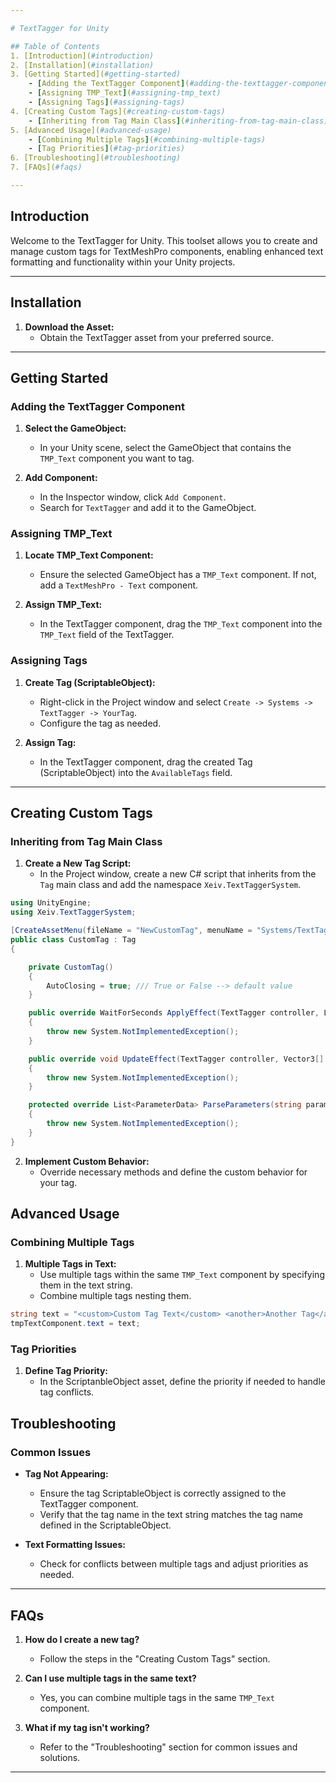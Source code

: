 ```yaml
---

# TextTagger for Unity

## Table of Contents
1. [Introduction](#introduction)
2. [Installation](#installation)
3. [Getting Started](#getting-started)
    - [Adding the TextTagger Component](#adding-the-texttagger-component)
    - [Assigning TMP_Text](#assigning-tmp_text)
    - [Assigning Tags](#assigning-tags)
4. [Creating Custom Tags](#creating-custom-tags)
    - [Inheriting from Tag Main Class](#inheriting-from-tag-main-class)
5. [Advanced Usage](#advanced-usage)
    - [Combining Multiple Tags](#combining-multiple-tags)
    - [Tag Priorities](#tag-priorities)
6. [Troubleshooting](#troubleshooting)
7. [FAQs](#faqs)

---
```


## Introduction

Welcome to the TextTagger for Unity. This toolset allows you to create and manage custom tags for TextMeshPro components, enabling enhanced text formatting and functionality within your Unity projects.

---

## Installation

1. **Download the Asset:**
   - Obtain the TextTagger asset from your preferred source.

---

## Getting Started

### Adding the TextTagger Component

1. **Select the GameObject:**
   - In your Unity scene, select the GameObject that contains the `TMP_Text` component you want to tag.

2. **Add Component:**
   - In the Inspector window, click `Add Component`.
   - Search for `TextTagger` and add it to the GameObject.

### Assigning TMP_Text

1. **Locate TMP_Text Component:**
   - Ensure the selected GameObject has a `TMP_Text` component. If not, add a `TextMeshPro - Text` component.

2. **Assign TMP_Text:**
   - In the TextTagger component, drag the `TMP_Text` component into the `TMP_Text` field of the TextTagger.

### Assigning Tags

1. **Create Tag (ScriptableObject):**
   - Right-click in the Project window and select `Create -> Systems -> TextTagger -> YourTag`.
   - Configure the tag as needed.

2. **Assign Tag:**
   - In the TextTagger component, drag the created Tag (ScriptableObject) into the `AvailableTags` field.

---

## Creating Custom Tags

### Inheriting from Tag Main Class

1. **Create a New Tag Script:**
   - In the Project window, create a new C# script that inherits from the `Tag` main class and add the namespace `Xeiv.TextTaggerSystem`.

```csharp
using UnityEngine;
using Xeiv.TextTaggerSystem;

[CreateAssetMenu(fileName = "NewCustomTag", menuName = "Systems/TextTagger/CustomTag")]
public class CustomTag : Tag
{

    private CustomTag()
    {
        AutoClosing = true; /// True or False --> default value
    }

    public override WaitForSeconds ApplyEffect(TextTagger controller, List<ParameterData> data)
    {
        throw new System.NotImplementedException();
    }

    public override void UpdateEffect(TextTagger controller, Vector3[] textVertices, List<ParameterData> data)
    {
        throw new System.NotImplementedException();
    }

    protected override List<ParameterData> ParseParameters(string parameters)
    {
        throw new System.NotImplementedException();
    }
}
```

2. **Implement Custom Behavior:**
   - Override necessary methods and define the custom behavior for your tag.

## Advanced Usage

### Combining Multiple Tags

1. **Multiple Tags in Text:**
   - Use multiple tags within the same `TMP_Text` component by specifying them in the text string.
   - Combine multiple tags nesting them.

```csharp
string text = "<custom>Custom Tag Text</custom> <another>Another Tag</another>";
tmpTextComponent.text = text;
```

### Tag Priorities

1. **Define Tag Priority:**
   - In the ScriptanbleObject asset, define the priority if needed to handle tag conflicts.

## Troubleshooting

### Common Issues

- **Tag Not Appearing:**
  - Ensure the tag ScriptableObject is correctly assigned to the TextTagger component.
  - Verify that the tag name in the text string matches the tag name defined in the ScriptableObject.

- **Text Formatting Issues:**
  - Check for conflicts between multiple tags and adjust priorities as needed.

---

## FAQs

1. **How do I create a new tag?**
   - Follow the steps in the "Creating Custom Tags" section.

2. **Can I use multiple tags in the same text?**
   - Yes, you can combine multiple tags in the same `TMP_Text` component.

3. **What if my tag isn't working?**
   - Refer to the "Troubleshooting" section for common issues and solutions.

---

